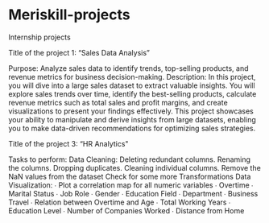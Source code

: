 # Meriskill-projects
Internship projects


Title of the project 1: “Sales Data Analysis” 

Purpose: Analyze sales data to identify trends, top-selling products, and revenue metrics for business decision-making.
Description: In this project, you will dive into a large sales dataset to extract valuable insights. You will explore sales trends over time, identify the best-selling products, calculate revenue metrics such as total sales and profit margins, and create visualizations to present your findings effectively. This project showcases your ability to manipulate and derive insights from large datasets, enabling you to make data-driven recommendations for optimizing sales strategies.



Title of the project 3: “HR Analytics"

 
Tasks to perform: 
Data Cleaning:
Deleting redundant columns.
Renaming the columns.
Dropping duplicates.
Cleaning individual columns.
Remove the NaN values from the dataset
Check for some more Transformations
Data Visualization:
∙        Plot a correlation map for all numeric variables
∙        Overtime
∙        Marital Status
∙        Job Role
∙        Gender
∙        Education Field
∙        Department
∙        Business Travel
∙        Relation between Overtime and Age
∙        Total Working Years
∙        Education Level
∙        Number of Companies Worked
∙        Distance from Home

